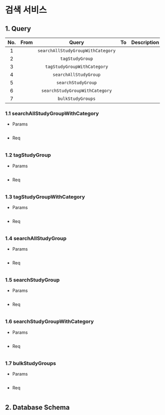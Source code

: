 # 검색 서비스

## 1. Query
| No. |      From   | Query | To | Description |
| :-: | :----------: | :---: | :-: | :---------: |
|  1  | |  `searchAllStudyGroupWithCategory` |
|  2  | | `tagStudyGroup` |
|  3  | | `tagStudyGroupWithCategory` |
|  4  | | `searchAllStudyGroup` |
|  5  | | `searchStudyGroup` |
|  6  | | `searchStudyGroupWithCategory` |
|  7  | | `bulkStudyGroups` |

### 1.1 searchAllStudyGroupWithCategory
- Params
```
```

- Req
```
```

### 1.2 tagStudyGroup
- Params
```
```

- Req
```
```

### 1.3 tagStudyGroupWithCategory
- Params
```
```

- Req
```
```

### 1.4 searchAllStudyGroup
- Params
```
```

- Req
```
```

### 1.5 searchStudyGroup
- Params
```
```

- Req
```
```

### 1.6 searchStudyGroupWithCategory
- Params
```
```

- Req
```
```

### 1.7 bulkStudyGroups
- Params
```
```

- Req
```
```

## 2. Database Schema
